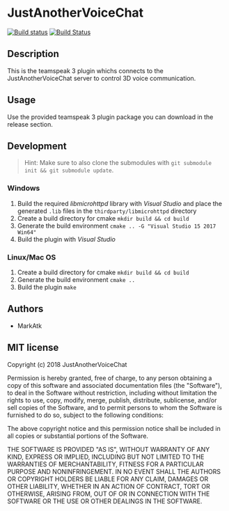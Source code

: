 # JustAnotherVoiceChat

[![Build status](https://ci.appveyor.com/api/projects/status/c8it8hcmhe6cjhpf/branch/master?svg=true)](https://ci.appveyor.com/project/markatk/justanothervoicechat/branch/master)
[![Build Status](https://travis-ci.org/AlternateLife/JustAnotherVoiceChat.svg?branch=master)](https://travis-ci.org/AlternateLife/JustAnotherVoiceChat)

## Description

This is the teamspeak 3 plugin whichs connects to the JustAnotherVoiceChat server to control 3D voice communication.

## Usage

Use the provided teamspeak 3 plugin package you can download in the release section.

## Development

>Hint: Make sure to also clone the submodules with `git submodule init && git submodule update`.

### Windows

1. Build the required *libmicrohttpd* library with *Visual Studio* and place the generated `.lib` files in the `thirdparty/libmicrohttpd` directory
2. Create a build directory for cmake `mkdir build && cd build`
3. Generate the build environment `cmake .. -G "Visual Studio 15 2017 Win64"`
4. Build the plugin with *Visual Studio*

### Linux/Mac OS

1. Create a build directory for cmake `mkdir build && cd build`
2. Generate the build environment `cmake ..`
3. Build the plugin `make`

## Authors

* MarkAtk

## MIT license

Copyright (c) 2018 JustAnotherVoiceChat

Permission is hereby granted, free of charge, to any person obtaining a copy
of this software and associated documentation files (the "Software"), to deal
in the Software without restriction, including without limitation the rights
to use, copy, modify, merge, publish, distribute, sublicense, and/or sell
copies of the Software, and to permit persons to whom the Software is
furnished to do so, subject to the following conditions:

The above copyright notice and this permission notice shall be included in all
copies or substantial portions of the Software.

THE SOFTWARE IS PROVIDED "AS IS", WITHOUT WARRANTY OF ANY KIND, EXPRESS OR
IMPLIED, INCLUDING BUT NOT LIMITED TO THE WARRANTIES OF MERCHANTABILITY,
FITNESS FOR A PARTICULAR PURPOSE AND NONINFRINGEMENT. IN NO EVENT SHALL THE
AUTHORS OR COPYRIGHT HOLDERS BE LIABLE FOR ANY CLAIM, DAMAGES OR OTHER
LIABILITY, WHETHER IN AN ACTION OF CONTRACT, TORT OR OTHERWISE, ARISING FROM,
OUT OF OR IN CONNECTION WITH THE SOFTWARE OR THE USE OR OTHER DEALINGS IN THE
SOFTWARE.
